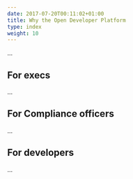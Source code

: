 ```yaml
---
date: 2017-07-20T00:11:02+01:00
title: Why the Open Developer Platform
type: index
weight: 10
---
```


...

## For execs

...

## For Compliance officers

...

## For developers

...